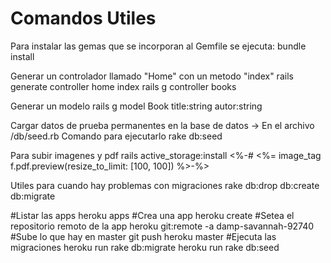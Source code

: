 # Comandos Utiles

Para instalar las gemas que se incorporan al Gemfile se ejecuta:
bundle install

Generar un controlador llamado "Home" con un metodo "index"
rails generate controller home index
rails g controller books

Generar un modelo
rails g model Book title:string autor:string

Cargar datos de prueba permanentes en la base de datos
-> En el archivo /db/seed.rb
Comando para ejecutarlo
rake db:seed

Para subir imagenes y pdf
rails active_storage:install
<%-# <%= image_tag f.pdf.preview(resize_to_limit: [100, 100]) %>-%>

Utiles para cuando hay problemas con migraciones
rake db:drop db:create db:migrate

#Listar las apps
heroku apps
#Crea una app
heroku create
#Setea el repositorio remoto de la app
heroku git:remote -a damp-savannah-92740
#Sube lo que hay en master
git push heroku master
#Ejecuta las migraciones
heroku run rake db:migrate
heroku run rake db:seed
